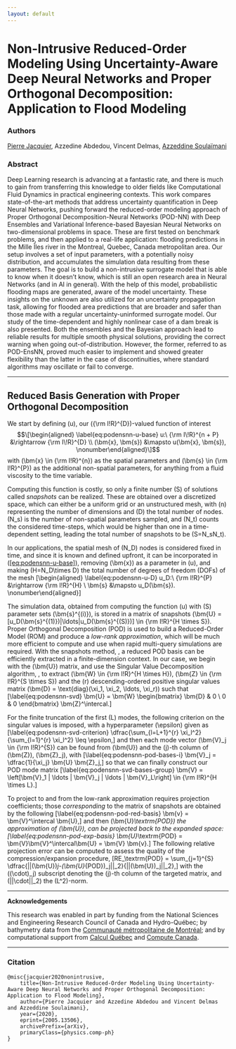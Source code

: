 ```yaml
---
layout: default
---
```

# Non-Intrusive Reduced-Order Modeling Using Uncertainty-Aware Deep Neural Networks and Proper Orthogonal Decomposition: Application to Flood Modeling
### Authors
[Pierre Jacquier](https://pierrejacquier.com), Azzedine Abdedou, Vincent Delmas, [Azzeddine Soulaïmani](https://www.etsmtl.ca/en/research/professors/asoulaimani/)

### Abstract
Deep Learning research is advancing at a fantastic rate, and there is
much to gain from transferring this knowledge to older fields like
Computational Fluid Dynamics in practical engineering contexts. This
work compares state-of-the-art methods that address uncertainty
quantification in Deep Neural Networks, pushing forward the
reduced-order modeling approach of Proper Orthogonal
Decomposition-Neural Networks (POD-NN) with Deep Ensembles and
Variational Inference-based Bayesian Neural Networks on two-dimensional
problems in space. These are first tested on benchmark problems, and
then applied to a real-life application: flooding predictions in the
Mille Îles river in the Montreal, Quebec, Canada metropolitan area. Our
setup involves a set of input parameters, with a potentially noisy
distribution, and accumulates the simulation data resulting from these
parameters. The goal is to build a non-intrusive surrogate model that is
able to know when it doesn’t know, which is still an open research area
in Neural Networks (and in AI in general). With the help of this model,
probabilistic flooding maps are generated, aware of the model
uncertainty. These insights on the unknown are also utilized for an
uncertainty propagation task, allowing for flooded area predictions that
are broader and safer than those made with a regular
uncertainty-uninformed surrogate model. Our study of the time-dependent
and highly nonlinear case of a dam break is also presented. Both the
ensembles and the Bayesian approach lead to reliable results for
multiple smooth physical solutions, providing the correct warning when
going out-of-distribution. However, the former, referred to as
POD-EnsNN, proved much easier to implement and showed greater
flexibility than the latter in the case of discontinuities, where
standard algorithms may oscillate or fail to converge.

* * * * * *

## Reduced Basis Generation with Proper Orthogonal Decomposition

We start by defining \(u\), our \({\rm I\!R}^{D}\)-valued function of
interest
$$\[\begin{aligned}
\label{eq:podensnn-u-base}
    u:\ {\rm I\!R}^{n + P} &\rightarrow {\rm I\!R}^{D} \\
                         (\bm{x}, \bm{s}) &\mapsto u(\bm{x}, \bm{s}), \nonumber\end{aligned}\]$$
with \(\bm{x} \in {\rm I\!R}^{n}\) as the spatial parameters and
\(\bm{s} \in {\rm I\!R}^{P}\) as the additional non-spatial parameters,
for anything from a fluid viscosity to the time variable.

Computing this function is costly, so only a finite number \(S\) of
solutions called *snapshots* can be realized. These are obtained over a
discretized space, which can either be a uniform grid or an unstructured
mesh, with \(n\) representing the number of dimensions and \(D\) the
total number of nodes. \(N_s\) is the number of non-spatial parameters
sampled, and \(N_t\) counts the considered time-steps, which would be
higher than one in a time-dependent setting, leading the total number of
snapshots to be \(S=N_sN_t\).

In our applications, the spatial mesh of \(N_D\) nodes is considered
fixed in time, and since it is known and defined upfront, it can be
incorporated in ([\[eq:podensnn-u-base\]](#eq:podensnn-u-base)),
removing \(\bm{x}\) as a parameter in \(u\), and making
\(H=N_D\times D\) the total number of degrees of freedom (DOFs) of the
mesh \[\begin{aligned}
\label{eq:podensnn-u-D}
    u_D:\ {\rm I\!R}^{P} &\rightarrow {\rm I\!R}^{H} \\
                         \bm{s} &\mapsto u_D(\bm{s}). \nonumber\end{aligned}\]

The simulation data, obtained from computing the function \(u\) with
\(S\) parameter sets \(\bm{s}^{(i)}\), is stored in a matrix of
snapshots
\(\bm{U} = [u_D(\bm{s}^{(1)})|\ldots|u_D(\bm{s}^{(S)})] \in {\rm I\!R}^{H \times S}\).
Proper Orthogonal Decomposition (POD) is used to build a Reduced-Order
Model (ROM) and produce a *low-rank approximation*, which will be much
more efficient to compute and use when rapid multi-query simulations are
required. With the snapshots method, , a reduced POD basis can be
efficiently extracted in a finite-dimension context. In our case, we
begin with the \(\bm{U}\) matrix, and use the Singular Value
Decomposition algorithm, , to extract
\(\bm{W} \in {\rm I\!R}^{H \times H}\),
\(\bm{Z} \in {\rm I\!R}^{S \times S}\) and the \(r\) descending-ordered
positive singular values matrix
\(\bm{D} = \text{diag}(\xi_1, \xi_2, \ldots, \xi_r)\) such that
\[\label{eq:podensnn-svd}
    \bm{U} = \bm{W} \begin{bmatrix} \bm{D} & 0 \\ 0 & 0 \end{bmatrix} \bm{Z}^\intercal.\]

For the finite truncation of the first \(L\) modes, the following
criterion on the singular values is imposed, with a hyperparameter
\(\epsilon\) given as \[\label{eq:podensnn-svd-criterion}
    \dfrac{\sum_{l=L+1}^{r} \xi_l^2}{\sum_{l=1}^{r} \xi_l^2} \leq \epsilon,\]
and then each mode vector \(\bm{V}_j \in {\rm I\!R}^{S}\) can be found
from \(\bm{U}\) and the \(j\)-th column of \(\bm{Z}\), \(\bm{Z}_j\),
with \[\label{eq:podensnn-pod-bases-i}
    \bm{V}_j = \dfrac{1}{\xi_j} \bm{U} \bm{Z}_j,\] so that we can
finally construct our POD mode matrix
\[\label{eq:podensnn-svd-bases-group}
    \bm{V} = \left[\bm{V}_1 | \ldots | \bm{V}_j | \ldots | \bm{V}_L\right] \in {\rm I\!R}^{H \times L}.\]

To project to and from the low-rank approximation requires projection
coefficients; those *corresponding* to the matrix of snapshots are
obtained by the following \[\label{eq:podensnn-pod-red-basis}
    \bm{v} = \bm{V}^\intercal \bm{U},\] and then \(\bm{U}_\textrm{POD}\)
the approximation of \(\bm{U}\), can be projected back to the expanded
space: \[\label{eq:podensnn-pod-exp-basis}
\bm{U}_\textrm{POD} = \bm{V}\bm{V}^\intercal\bm{U} = \bm{V} \bm{v}.\]
The following relative projection error can be computed to assess the
quality of the compression/expansion procedure,
\[RE_\textrm{POD} = \sum_{j=1}^{S} \dfrac{||(\bm{U})_j-(\bm{U}_{POD})_j||_2}{||(\bm{U})_j||_2},\]
with the \((\cdot)_j\) subscript denoting the \(j\)-th column of the
targeted matrix, and \(||\cdot||_2\) the \(L^2\)-norm.


* * * * * 

**Acknowledgements**

This research was enabled in part by funding from the National Sciences
and Engineering Research Council of Canada and Hydro-Québec; by bathymetry data from the
[Communauté métropolitaine de Montréal](https://cmm.qc.ca/); and by
computational support from [Calcul Québec](www.calculquebec.ca) and
[Compute Canada](www.computecanada.ca).

* * * * *

### Citation
```
@misc{jacquier2020nonintrusive,
    title={Non-Intrusive Reduced-Order Modeling Using Uncertainty-Aware Deep Neural Networks and Proper Orthogonal Decomposition: Application to Flood Modeling},
    author={Pierre Jacquier and Azzedine Abdedou and Vincent Delmas and Azzeddine Soulaimani},
    year={2020},
    eprint={2005.13506},
    archivePrefix={arXiv},
    primaryClass={physics.comp-ph}
}
```
